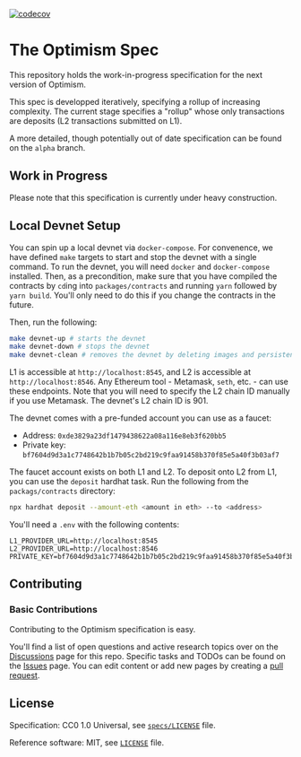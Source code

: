 [![codecov](https://codecov.io/gh/ethereum-optimism/optimistic-specs/branch/main/graph/badge.svg?token=19JPIN9XPB)](https://codecov.io/gh/ethereum-optimism/optimistic-specs)

# The Optimism Spec

This repository holds the work-in-progress specification for the next version of
Optimism.

This spec is developped iteratively, specifying a rollup of increasing
complexity. The current stage specifies a "rollup" whose only transactions are
deposits (L2 transactions submitted on L1).

A more detailed, though potentially out of date specification can be found on
the `alpha` branch.

## Work in Progress

Please note that this specification is currently under heavy construction.

## Local Devnet Setup

You can spin up a local devnet via `docker-compose`. For convenence, we have defined `make` targets to start and stop the devnet with a single command. To run the devnet, you will need `docker` and `docker-compose` installed. Then, as a precondition, make sure that you have compiled the contracts by `cd`ing into `packages/contracts` and running `yarn` followed by `yarn build`. You'll only need to do this if you change the contracts in the future.

Then, run the following:

```bash
make devnet-up # starts the devnet
make devnet-down # stops the devnet
make devnet-clean # removes the devnet by deleting images and persistent volumes
```

L1 is accessible at `http://localhost:8545`, and L2 is accessible at `http://localhost:8546`. Any Ethereum tool - Metamask, `seth`, etc. - can use these endpoints. Note that you will need to specify the L2 chain ID manually if you use Metamask. The devnet's L2 chain ID is 901.

The devnet comes with a pre-funded account you can use as a faucet:

- Address: `0xde3829a23df1479438622a08a116e8eb3f620bb5`
- Private key: `bf7604d9d3a1c7748642b1b7b05c2bd219c9faa91458b370f85e5a40f3b03af7`

The faucet account exists on both L1 and L2. To deposit onto L2 from L1, you can use the `deposit` hardhat task. Run the following from the `packags/contracts` directory:

```bash
npx hardhat deposit --amount-eth <amount in eth> --to <address>
````

You'll need a `.env` with the following contents:

```
L1_PROVIDER_URL=http://localhost:8545
L2_PROVIDER_URL=http://localhost:8546
PRIVATE_KEY=bf7604d9d3a1c7748642b1b7b05c2bd219c9faa91458b370f85e5a40f3b03af7
```

## Contributing

### Basic Contributions

Contributing to the Optimism specification is easy.

You'll find a list of open questions and active research topics over on the
[Discussions] page for this repo. Specific tasks and TODOs can be found on the
[Issues] page. You can edit content or add new pages by creating a [pull
request].

[Discussions]: https://github.com/ethereum-optimism/optimistic-specs/discussions
[Issues]: https://github.com/ethereum-optimism/optimistic-specs/issues
[pull request]: https://github.com/ethereum-optimism/optimistic-specs/pulls

## License

Specification: CC0 1.0 Universal, see [`specs/LICENSE`](./specs/LICENSE) file.

Reference software: MIT, see [`LICENSE`](./LICENSE) file.
